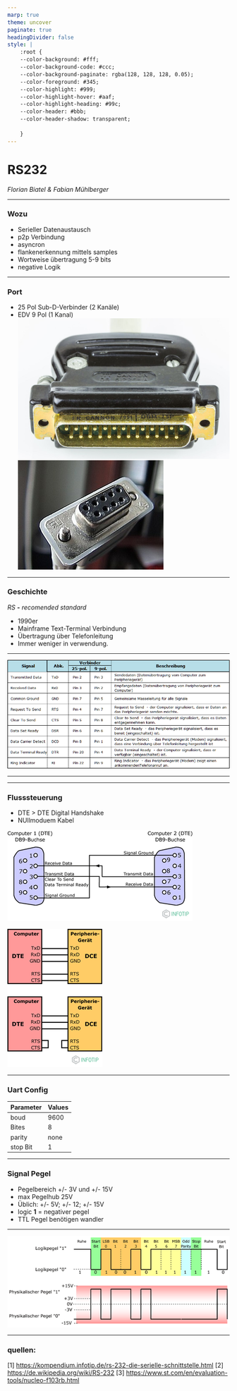 ```yaml
---
marp: true
theme: uncover
paginate: true
headingDivider: false
style: |
    :root {
    --color-background: #fff;
    --color-background-code: #ccc;
    --color-background-paginate: rgba(128, 128, 128, 0.05);
    --color-foreground: #345;
    --color-highlight: #999;
    --color-highlight-hover: #aaf;
    --color-highlight-heading: #99c;
    --color-header: #bbb;
    --color-header-shadow: transparent;

    }
--- 
```


# RS232
*Florian Biatel & Fabian Mühlberger*

---

### Wozu 


* Serieller Datenaustausch
* p2p Verbindung
* asyncron 
* flankenerkennung mittels samples
* Wortweise übertragung 5-9 bits
* negative Logik

---



### Port

* 25 Pol Sub-D-Verbinder (2 Kanäle)
* EDV 9 Pol (1 Kanal)
![bg vertical right width:300](pictures/rs232_25pol.jpg)
![bg right width:300](pictures/rs232_9pol.jpeg)

---
### Geschichte
*RS* **-** *recomended standard* 
* 1990er 
* Mainframe Text-Terminal Verbindung
* Übertragung über Telefonleitung
* Immer weniger in verwendung.
---
![width:1000 pinout Table](pictures/rs232_pin_table.gif)

---


---
### Flusssteuerung

* DTE > DTE Digital Handshake
* NUllmoduem Kabel 


![width:500 stecker](pictures/rs232_pinbelegung.gif)  

![bg right width:300 verbindung ](pictures/rs232_verbindung.gif)

---

### Uart Config

| Parameter | Values |   
|:---|:---|   
| boud | 9600|
| Bites | 8 |
| parity | none |
| stop Bit | 1 |  

---

### Signal Pegel 

* Pegelbereich +/- 3V und +/- 15V
* max Pegelhub 25V
* Üblich: +/- 5V; +/- 12; +/- 15V
* logic **1** = negativer pegel
* TTL Pegel benötigen wandler 

---

![width:1000 signale](pictures/rs232_signale.gif)

--- 

### quellen:
[1] https://kompendium.infotip.de/rs-232-die-serielle-schnittstelle.html
[2] https://de.wikipedia.org/wiki/RS-232
[3] https://www.st.com/en/evaluation-tools/nucleo-f103rb.html
